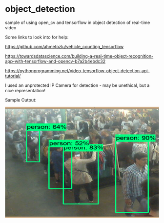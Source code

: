 # object_detection
sample of using open_cv and tensorflow in object detection of real-time video

Some links to look into for help:

https://github.com/ahmetozlu/vehicle_counting_tensorflow

https://towardsdatascience.com/building-a-real-time-object-recognition-app-with-tensorflow-and-opencv-b7a2b4ebdc32

https://pythonprogramming.net/video-tensorflow-object-detection-api-tutorial/

I used an unprotected IP Camera for detection - may be unethical, but a nice representation!

Sample Output:

![Alt text](https://github.com/bbuxton93/object_detection/blob/master/Sample_Output_SSD.PNG)
